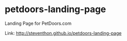 # petdoors-landing-page
Landing Page for PetDoors.com

Link: http://steventhon.github.io/petdoors-landing-page
